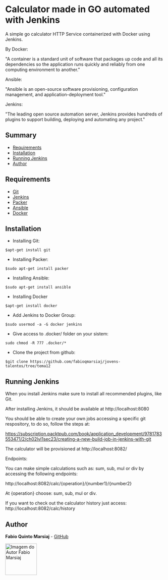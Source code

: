 # Calculator made in GO automated with Jenkins

A simple go calculator HTTP Service containerized with Docker using Jenkins.

By Docker:

"A container is a standard unit of software that packages up code and all its dependencies so the application runs quickly and reliably from one computing environment to another."

Ansible:

"Ansible is an open-source software provisioning, configuration management, and application-deployment tool."

Jenkins:

"The leading open source automation server, Jenkins provides hundreds of plugins to support building, deploying and automating any project."

## Summary

- [Requirements](#requirements)
- [Installation](#installation)
- [Running Jenkins](#running-jenkins)
- [Author](#author)

## Requirements

- [Git](https://git-scm.com/)
- [Jenkins](https://jenkins.io/)
- [Packer]()
- [Ansible]()
- [Docker]()

## Installation

- Installing Git:

```
$apt-get install git
```

- Installing Packer:

```
$sudo apt-get install packer
```

- Installing Ansible:

```
$sudo apt-get install ansible
```

- Installing Docker

```
$apt-get install docker
```

- Add Jenkins to Docker Group:

```
$sudo usermod -a -G docker jenkins
```

- Give access to .docker/ folder on your sistem:

```
sudo chmod -R 777 .docker/*
```

- Clone the project from github:

```
$git clone https://github.com/fabioqmarsiaj/jovens-talentos/tree/tema12
```

## Running Jenkins

When you install Jenkins make sure to install all recommended plugins, like Git.

After installing Jenkins, it should be available at http://localhost:8080

You should be able to create your own jobs accessing a specific git respository, to do so, follow the steps at:

https://subscription.packtpub.com/book/application_development/9781783553471/2/ch02lvl1sec23/creating-a-new-build-job-in-jenkins-with-git

The calculator will be provisioned at http://localhost:8082/

Endpoints:

You can make simple calculations such as: sum, sub, mul or div by accessing the following endpoints:

http://localhost:8082/calc/{operation}/{number1}/{number2}

At {operation} choose: sum, sub, mul or div.

If you want to check out the calculator history just access:
http://localhost:8082/calc/history

## Author

**Fabio Quinto Marsiaj** - [GitHub](https://github.com/fabioqmarsiaj)

<a href="https://github.com/fabioqmarsiaj">
    <img
    alt="Imagem do Autor Fabio Marsiaj" src="https://avatars0.githubusercontent.com/u/34289167?s=460&v=4" width="100">
</a>
